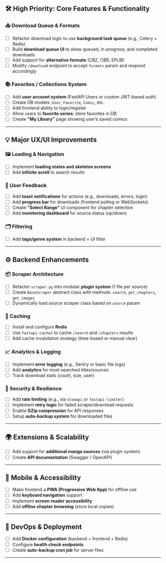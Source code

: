 ## 🛠️ **High Priority: Core Features & Functionality**

### 📥 Download Queue & Formats

* [ ] Refactor download logic to use **background task queue** (e.g., Celery + Redis)
* [ ] Build **download queue UI** to show queued, in-progress, and completed downloads
* [ ] Add support for **alternative formats** (CBZ, CBR, EPUB)
* [ ] Modify `/download` endpoint to accept `format=` param and respond accordingly

### 📚 Favorites / Collections System

* [ ] Add **user account system** (FastAPI Users or custom JWT-based auth)
* [ ] Create DB models: `User`, `Favorite`, `Comic`, etc.
* [ ] Add frontend ability to login/register
* [ ] Allow users to **favorite series**, store favorites in DB
* [ ] Create **"My Library"** page showing user’s saved comics

---

## 💡 **Major UX/UI Improvements**

### 🖼 Loading & Navigation

* [ ] Implement **loading states and skeleton screens**
* [ ] Add **infinite scroll** to search results

### 🔔 User Feedback

* [ ] Add **toast notifications** for actions (e.g., downloads, errors, login)
* [ ] Add **progress bar** for downloads (frontend polling or WebSockets)
* [ ] Create **"Select Range"** UI component for chapter selection
* [ ] Add **monitoring dashboard** for source status (up/down)

### 🗂 Filtering

* [ ] Add **tags/genre system** in backend + UI filter

---

## ⚙️ **Backend Enhancements**

### 📦 Scraper Architecture

* [ ] Refactor `scraper.py` into modular **plugin system** (1 file per source)
* [ ] Create `BaseScraper` abstract class with methods: `search`, `get_chapters`, `get_images`
* [ ] Dynamically load source scraper class based on `source` param

### 🔄 Caching

* [ ] Install and configure **Redis**
* [ ] Use `fastapi-cache2` to cache `/search` and `/chapters` results
* [ ] Add cache invalidation strategy (time-based or manual clear)

### 📈 Analytics & Logging

* [ ] Implement **error logging** (e.g., Sentry or basic file logs)
* [ ] Add **analytics** for most searched titles/sources
* [ ] Track download stats (count, size, user)

### 🔐 Security & Resilience

* [ ] Add **rate limiting** (e.g., via `slowapi` or `fastapi-limiter`)
* [ ] Implement **retry logic** for failed scraper/download requests
* [ ] Enable **GZip compression** for API responses
* [ ] Setup **auto-backup system** for downloaded files

---

## 🌍 **Extensions & Scalability**

* [ ] Add support for **additional manga sources** (via plugin system)
* [ ] Create **API documentation** (Swagger / OpenAPI)

---

## 📱 Mobile & Accessibility

* [ ] Make frontend a **PWA (Progressive Web App)** for offline use
* [ ] Add **keyboard navigation** support
* [ ] Implement **screen reader accessibility**
* [ ] Add **offline chapter browsing** (store local copies)

---

## 🔧 DevOps & Deployment

* [ ] Add **Docker configuration** (backend + frontend + Redis)
* [ ] Configure **health check endpoints**
* [ ] Create **auto-backup cron job** for server files

---
